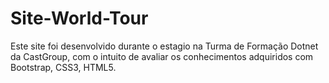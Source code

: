 # Site-World-Tour
Este site foi desenvolvido durante o estagio na Turma de Formação Dotnet da CastGroup, com o intuito de avaliar os conhecimentos adquiridos com Bootstrap, CSS3, HTML5.
